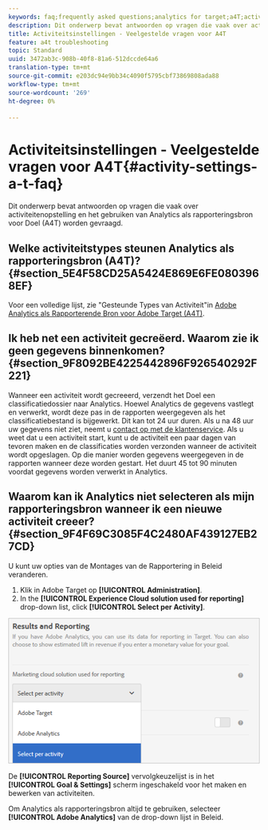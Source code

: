 ```yaml
---
keywords: faq;frequently asked questions;analytics for target;a4T;activity setup
description: Dit onderwerp bevat antwoorden op vragen die vaak over activiteitenopstelling en het gebruiken van Analytics als rapporteringsbron voor Doel (A4T) worden gevraagd.
title: Activiteitsinstellingen - Veelgestelde vragen voor A4T
feature: a4t troubleshooting
topic: Standard
uuid: 3472ab3c-908b-40f8-81a6-512dccde64a6
translation-type: tm+mt
source-git-commit: e203dc94e9bb34c4090f5795cbf73869808ada88
workflow-type: tm+mt
source-wordcount: '269'
ht-degree: 0%

---
```



# Activiteitsinstellingen - Veelgestelde vragen voor A4T{#activity-settings-a-t-faq}

Dit onderwerp bevat antwoorden op vragen die vaak over activiteitenopstelling en het gebruiken van Analytics als rapporteringsbron voor Doel (A4T) worden gevraagd.

## Welke activiteitstypes steunen Analytics als rapporteringsbron (A4T)? {#section_5E4F58CD25A5424E869E6FE0803968EF}

Voor een volledige lijst, zie &quot;Gesteunde Types van Activiteit&quot;in [Adobe Analytics als Rapporterende Bron voor Adobe Target (A4T)](../../../c-integrating-target-with-mac/a4t/a4t.md#concept_7540C8C04259434AB6EE33B09F47A1DE).

## Ik heb net een activiteit gecreëerd. Waarom zie ik geen gegevens binnenkomen? {#section_9F8092BE4225442896F926540292F221}

Wanneer een activiteit wordt gecreeerd, verzendt het Doel een classificatiedossier naar Analytics. Hoewel Analytics de gegevens vastlegt en verwerkt, wordt deze pas in de rapporten weergegeven als het classificatiebestand is bijgewerkt. Dit kan tot 24 uur duren. Als u na 48 uur uw gegevens niet ziet, neemt u [contact op met de klantenservice](/help/cmp-resources-and-contact-information.md#reference_ACA3391A00EF467B87930A450050077C). Als u weet dat u een activiteit start, kunt u de activiteit een paar dagen van tevoren maken en de classificaties worden verzonden wanneer de activiteit wordt opgeslagen. Op die manier worden gegevens weergegeven in de rapporten wanneer deze worden gestart. Het duurt 45 tot 90 minuten voordat gegevens worden verwerkt in Analytics.

## Waarom kan ik Analytics niet selecteren als mijn rapporteringsbron wanneer ik een nieuwe activiteit creeer? {#section_9F4F69C3085F4C2480AF439127EB27CD}

U kunt uw opties van de Montages van de Rapportering in Beleid veranderen.

1. Klik in Adobe Target op **[!UICONTROL Administration]**.
1. In the **[!UICONTROL Experience Cloud solution used for reporting]** drop-down list, click **[!UICONTROL Select per Activity]**.

![](assets/select-per-activity.png)

De **[!UICONTROL Reporting Source]** vervolgkeuzelijst is in het **[!UICONTROL Goal & Settings]** scherm ingeschakeld voor het maken en bewerken van activiteiten.

Om Analytics als rapporteringsbron altijd te gebruiken, selecteer **[!UICONTROL Adobe Analytics]** van de drop-down lijst in Beleid.

